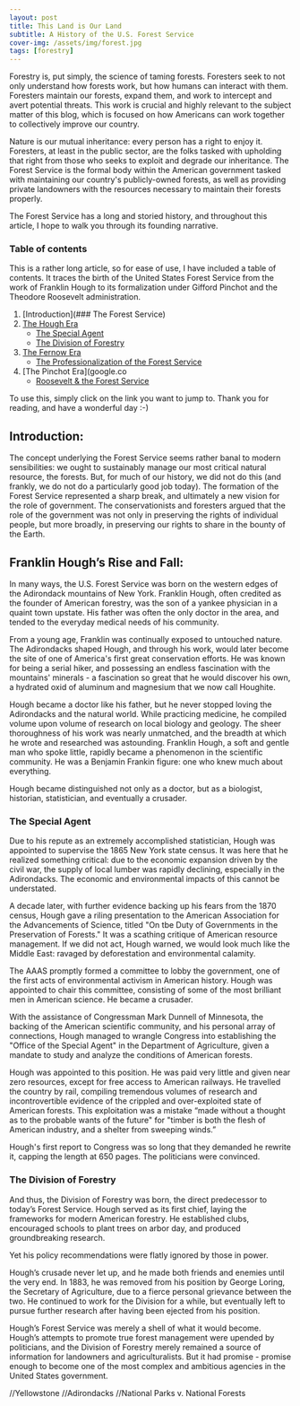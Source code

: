 ```yaml
---
layout: post
title: This Land is Our Land
subtitle: A History of the U.S. Forest Service
cover-img: /assets/img/forest.jpg
tags: [forestry]
---
```


Forestry is, put simply, the science of taming forests. Foresters seek to not only understand how forests work, but how humans can interact with them. Foresters maintain our forests, expand them, and work to intercept and avert potential threats. This work is crucial and highly relevant to the subject matter of this blog, which is focused on how Americans can work together to collectively improve our country. 

Nature is our mutual inheritance: every person has a right to enjoy it. Foresters, at least in the public sector, are the folks tasked with upholding that right from those who seeks to exploit and degrade our inheritance. The Forest Service is the formal body within the American government tasked with maintaining our country's publicly-owned forests, as well as providing private landowners with the resources necessary to maintain their forests properly. 

The Forest Service has a long and storied history, and throughout this article, I hope to walk you through its founding narrative. 

### Table of contents

This is a rather long article, so for ease of use, I have included a table of contents. It traces the birth of the United States Forest Service from the work of Franklin Hough to its formalization under Gifford Pinchot and the Theodore Roosevelt administration. 

1. [Introduction](### The Forest Service)
2. [The Hough Era](#section-2)
    - [The Special Agent](#subsection-a)
    - [The Division of Forestry](#subsection-b)
3. [The Fernow Era](google.com)
    - [The Professionalization of the Forest Service](google.com)
4. [The Pinchot Era](google.co
    - [Roosevelt & the Forest Service](google.com)
    
To use this, simply click on the link you want to jump to. Thank you for reading, and have a wonderful day :-) 

## Introduction:

The concept underlying the Forest Service seems rather banal to modern sensibilities: we ought to sustainably manage our most critical natural resource, the forests. But, for much of our history, we did not do this (and frankly, we do not do a particularly good job today). The formation of the Forest Service represented a sharp break, and ultimately a new vision for the role of government. The conservationists and foresters argued that the role of the government was not only in preserving the rights of individual people, but more broadly, in preserving our rights to share in the bounty of the Earth. 

## Franklin Hough’s Rise and Fall: 

In many ways, the U.S. Forest Service was born on the western edges of the Adirondack mountains of New York. Franklin Hough, often credited as the founder of American forestry, was the son of a yankee physician in a quaint town upstate. His father was often the only doctor in the area, and tended to the everyday medical needs of his community. 

From a young age, Franklin was continually exposed to untouched nature. The Adirondacks shaped Hough, and through his work, would later become the site of one of America's first great conservation efforts. He was known for being a serial hiker, and possessing an endless fascination with the mountains' minerals - a fascination so great that he would discover his own, a hydrated oxid of aluminum and magnesium that we now call Houghite. 

Hough became a doctor like his father, but he never stopped loving the Adirondacks and the natural world. While practicing medicine, he compiled volume upon volume of research on local biology and geology. The sheer thoroughness of his work was nearly unmatched, and the breadth at which he wrote and researched was astounding. Franklin Hough, a soft and gentle man who spoke little, rapidly became a phenomenon in the scientific community. He was a Benjamin Frankin figure: one who knew much about everything.

Hough became distinguished not only as a doctor, but as a biologist, historian, statistician, and eventually a crusader. 

### The Special Agent

Due to his repute as an extremely accomplished statistician, Hough was appointed to supervise the 1865 New York state census. It was here that he realized something critical: due to the economic expansion driven by the civil war, the supply of local lumber was rapidly declining, especially in the Adirondacks. The economic and environmental impacts of this cannot be understated. 

A decade later, with further evidence backing up his fears from the 1870 census, Hough gave a riling presentation to the American Association for the Advancements of Science, titled "On tbe Duty of Governments in the Preservation of Forests." It was a scathing critique of American resource management. If we did not act, Hough warned, we would look much like the Middle East: ravaged by deforestation and environmental calamity. 

The AAAS promptly formed a committee to lobby the government, one of the first acts of environmental activism in American history. Hough was appointed to chair this committee, consisting of some of the most brilliant men in American science. He became a crusader.

With the assistance of Congressman Mark Dunnell of Minnesota, the backing of the American scientific community, and his personal array of connections, Hough managed to wrangle Congress into establishing the "Office of the Special Agent" in the Department of Agriculture, given a mandate to study and analyze the conditions of American forests. 

Hough was appointed to this position. He was paid very little and given near zero resources, except for free access to American railways. He travelled the country by rail, compiling tremendous volumes of research and incontrovertible evidence of the crippled and over-exploited state of American forests. This exploitation was a mistake “made without a thought as to the probable wants of the future" for "timber is both the flesh of American industry, and a shelter from sweeping winds.” 

Hough's first report to Congress was so long that they demanded he rewrite it, capping the length at 650 pages. The politicians were convinced.

### The Division of Forestry 

And thus, the Division of Forestry was born, the direct predecessor to today’s Forest Service. Hough served as its first chief, laying the frameworks for modern American forestry. He established clubs, encouraged schools to plant trees on arbor day, and produced groundbreaking research. 

Yet his policy recommendations were flatly ignored by those in power. 

Hough’s crusade never let up, and he made both friends and enemies until the very end. In 1883, he was removed from his position by George Loring, the Secretary of Agriculture, due to a fierce personal grievance between the two. He continued to work for the Division for a while, but eventually left to pursue further research after having been ejected from his position.

Hough’s Forest Service was merely a shell of what it would become. Hough’s attempts to promote true forest management were upended by politicians, and the Division of Forestry merely remained a source of information for landowners and agriculturalists. But it had promise - promise enough to become one of the most complex and ambitious agencies in the United States government. 



//Yellowstone
//Adirondacks 
//National Parks v. National Forests 
